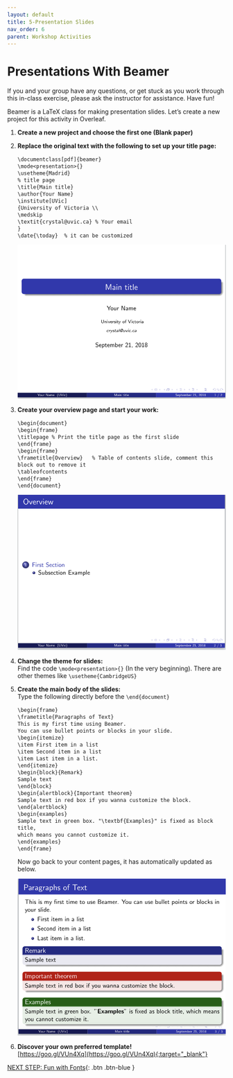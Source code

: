 ```yaml
---
layout: default
title: 5-Presentation Slides
nav_order: 6
parent: Workshop Activities
---
```


# Presentations With Beamer
If you and your group have any questions, or get stuck as you work through this in-class exercise, please ask the instructor for assistance. Have fun!

Beamer is a LaTeX class for making presentation slides. Let’s create a new project for this activity in Overleaf.

1.  **Create a new project and choose the first one (Blank paper)**
2.  **Replace the original text with the following to set up your title page:**

    ```
    \documentclass[pdf]{beamer}
    \mode<presentation>{}
    \usetheme{Madrid}        
    % title page
    \title{Main title}
    \author{Your Name}
    \institute[UVic]
    {University of Victoria \\
    \medskip
    \textit{crystal@uvic.ca} % Your email 
    }
    \date{\today}  % it can be customized
    ```

    <img src="images/act-5/title-page.png" alt="title page slide" style="width:720px;">

3.  **Create your overview page and start your work:**

    ```
    \begin{document}
    \begin{frame}
    \titlepage % Print the title page as the first slide
    \end{frame}
    \begin{frame}
    \frametitle{Overview}   % Table of contents slide, comment this block out to remove it
    \tableofcontents            
    \end{frame}
    \end{document}
    ```

    <img src="images/act-5/final.png" alt="subsection example" style="width:720px;">

4.  **Change the theme for slides:**<br>
    Find the code `\mode<presentation>{}` (In the very beginning).  There are other themes like `\usetheme{CambridgeUS}`

5.  **Create the main body of the slides:**<br>
    Type the following directly before the `\end{document}`

    ```
    \begin{frame}
    \frametitle{Paragraphs of Text}
    This is my first time using Beamer. 
    You can use bullet points or blocks in your slide.
    \begin{itemize}
    \item First item in a list
    \item Second item in a list 
    \item Last item in a list.
    \end{itemize}
    \begin{block}{Remark}
    Sample text
    \end{block}
    \begin{alertblock}{Important theorem}
    Sample text in red box if you wanna customize the block.
    \end{alertblock}
    \begin{examples}
    Sample text in green box. "\textbf{Examples}" is fixed as block title, 
    which means you cannot customize it.
    \end{examples}
    \end{frame}
    ```

    Now go back to your content pages, it has automatically updated as below.

    <img src="images/act-5/main-body.png" alt="main body" style="width:720px;">

6.  **Discover your own preferred template!**<br>
    [https://goo.gl/VUn4Xq](https://goo.gl/VUn4Xq){:target="_blank"}

[NEXT STEP: Fun with Fonts](act-6.html){: .btn .btn-blue }
